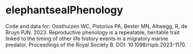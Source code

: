 # elephantsealPhenology
Code and data for: Oosthuizen WC, Pistorius PA, Bester MN, Altwegg, R, de Bruyn PJN. 2023. Reproductive phenology is a repeatable, heritable trait linked to the timing of other life history events in a migratory marine predator. Proceedings of the Royal Society B. DOI: 10.1098/rspb.2023-1170.
